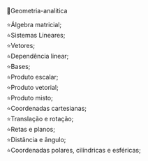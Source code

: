 📑Geometria-analitica

⭐Álgebra matricial;  
⭐Sistemas Lineares;  
⭐Vetores;  
⭐Dependência linear;  
⭐Bases;  
⭐Produto escalar;  
⭐Produto vetorial;  
⭐Produto misto;  
⭐Coordenadas cartesianas;  
⭐Translação e rotação;  
⭐Retas e planos;  
⭐Distância e ângulo;  
⭐Coordenadas polares, cilíndricas e esféricas; 
